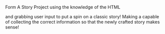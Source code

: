 Form A Story
 Project using the knowledge of the HTML <form> and grabbing user input to put a spin on a classic story! 
 Making a <form> capable of collecting the correct information so that the newly crafted story makes sense!
